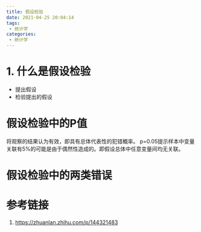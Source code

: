 ```yaml
---
title: 假设检验
date: 2021-04-25 20:04:14
tags:
 - 统计学
categories:
 - 统计学
---
```


# 1. 什么是假设检验

- 提出假设
- 检验提出的假设

# 假设检验中的P值

将观察的结果认为有效，即具有总体代表性的犯错概率。
p=0.05提示样本中变量关联有5%的可能是由于偶然性造成的。即假设总体中任意变量间均无关联。

# 假设检验中的两类错误


# 参考链接
1. https://zhuanlan.zhihu.com/p/144321483
